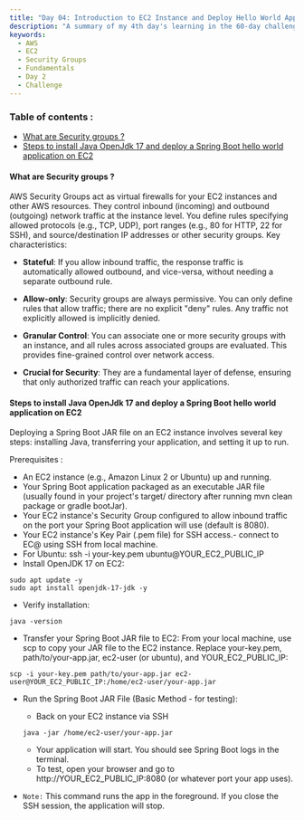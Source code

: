 ```yaml
---
title: "Day 04: Introduction to EC2 Instance and Deploy Hello World App"
description: "A summary of my 4th day's learning in the 60-day challenge, covering basic cloud concepts , security groups and an overview of running spring boot jar on EC2."
keywords:
  - AWS
  - EC2
  - Security Groups
  - Fundamentals
  - Day 2
  - Challenge
---
```


### Table of contents :
- [What are Security groups ?](#what-are-security-groups-)
- [Steps to install Java OpenJdk 17 and deploy a Spring Boot hello world application on EC2](#steps-to-install-java-openjdk-17-and-deploy-a-spring-boot-hello-world-application-on-ec2)


#### What are Security groups ?
AWS Security Groups act as virtual firewalls for your EC2 instances and other AWS resources. They control inbound (incoming) and outbound (outgoing) network traffic at the instance level. You define rules specifying allowed protocols (e.g., TCP, UDP), port ranges (e.g., 80 for HTTP, 22 for SSH), and source/destination IP addresses or other security groups.
Key characteristics:

- **Stateful**: If you allow inbound traffic, the response traffic is automatically allowed outbound, and vice-versa, without needing a separate outbound rule.
- **Allow-only**: Security groups are always permissive. You can only define rules that allow traffic; there are no explicit "deny" rules. Any traffic not explicitly allowed is implicitly denied.

- **Granular Control**: You can associate one or more security groups with an instance, and all rules across associated groups are evaluated. This provides fine-grained control over network access.

- **Crucial for Security**: They are a fundamental layer of defense, ensuring that only authorized traffic can reach your applications.



#### Steps to install Java OpenJdk 17 and deploy a Spring Boot hello world application on EC2 
Deploying a Spring Boot JAR file on an EC2 instance involves several key steps: installing Java, transferring your application, and setting it up to run.

Prerequisites :
- An EC2 instance (e.g., Amazon Linux 2 or Ubuntu) up and running.
- Your Spring Boot application packaged as an executable JAR file (usually found in your project's target/ directory after running mvn clean package or gradle bootJar).
- Your EC2 instance's Security Group configured to allow inbound traffic on the port your Spring Boot application will use (default is 8080).
- Your EC2 instance's Key Pair (.pem file) for SSH access.- connect to EC@ using SSH from local machine.
- For Ubuntu: ssh -i your-key.pem ubuntu@YOUR_EC2_PUBLIC_IP
- Install OpenJDK 17 on EC2:
```
sudo apt update -y
sudo apt install openjdk-17-jdk -y

```
- Verify installation:
```
java -version
```
- Transfer your Spring Boot JAR file to EC2:
From your local machine, use scp to copy your JAR file to the EC2 instance. Replace your-key.pem, path/to/your-app.jar, ec2-user (or ubuntu), and YOUR_EC2_PUBLIC_IP:

```
scp -i your-key.pem path/to/your-app.jar ec2-user@YOUR_EC2_PUBLIC_IP:/home/ec2-user/your-app.jar
```
- Run the Spring Boot JAR File (Basic Method - for testing):
    - Back on your EC2 instance via SSH
     ```
    java -jar /home/ec2-user/your-app.jar
    ```
    - Your application will start. You should see Spring Boot logs in the terminal.
    - To test, open your browser and go to http://YOUR_EC2_PUBLIC_IP:8080 (or whatever port your app uses).


- `Note:` This command runs the app in the foreground. If you close the SSH session, the application will stop.


